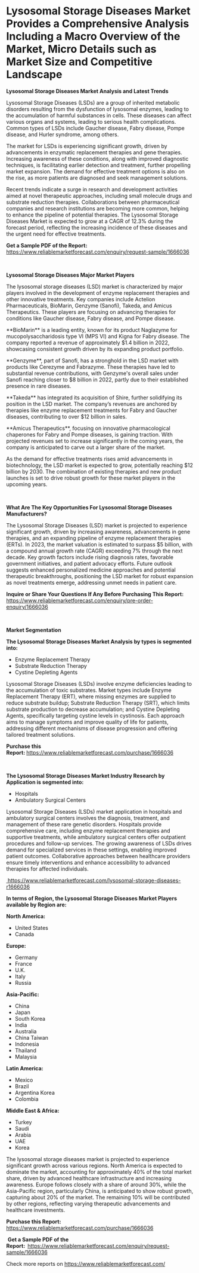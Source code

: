 <p><h1>Lysosomal Storage Diseases Market Provides a Comprehensive Analysis Including a Macro Overview of the Market, Micro Details such as Market Size and Competitive Landscape</h1></p><p><strong>Lysosomal Storage Diseases Market Analysis and Latest Trends</strong></p>
<p><p>Lysosomal Storage Diseases (LSDs) are a group of inherited metabolic disorders resulting from the dysfunction of lysosomal enzymes, leading to the accumulation of harmful substances in cells. These diseases can affect various organs and systems, leading to serious health complications. Common types of LSDs include Gaucher disease, Fabry disease, Pompe disease, and Hurler syndrome, among others. </p><p>The market for LSDs is experiencing significant growth, driven by advancements in enzymatic replacement therapies and gene therapies. Increasing awareness of these conditions, along with improved diagnostic techniques, is facilitating earlier detection and treatment, further propelling market expansion. The demand for effective treatment options is also on the rise, as more patients are diagnosed and seek management solutions.</p><p>Recent trends indicate a surge in research and development activities aimed at novel therapeutic approaches, including small molecule drugs and substrate reduction therapies. Collaborations between pharmaceutical companies and research institutions are becoming more common, helping to enhance the pipeline of potential therapies. The Lysosomal Storage Diseases Market is expected to grow at a CAGR of 12.3% during the forecast period, reflecting the increasing incidence of these diseases and the urgent need for effective treatments.</p></p>
<p><strong>Get a Sample PDF of the Report:&nbsp;</strong> <a href="https://www.reliablemarketforecast.com/enquiry/request-sample/1666036?utm_campaign=1169&utm_medium=2&utm_source=Github&utm_content=ia&utm_term=03032025&utm_id=lysosomal-storage-diseases">https://www.reliablemarketforecast.com/enquiry/request-sample/1666036</a></p>
<p>&nbsp;</p>
<p><strong>Lysosomal Storage Diseases Major Market Players</strong></p>
<p><p>The lysosomal storage diseases (LSD) market is characterized by major players involved in the development of enzyme replacement therapies and other innovative treatments. Key companies include Actelion Pharmaceuticals, BioMarin, Genzyme (Sanofi), Takeda, and Amicus Therapeutics. These players are focusing on advancing therapies for conditions like Gaucher disease, Fabry disease, and Pompe disease.</p><p>**BioMarin** is a leading entity, known for its product Naglazyme for mucopolysaccharidosis type VI (MPS VI) and Kigna for Fabry disease. The company reported a revenue of approximately $1.4 billion in 2022, showcasing consistent growth driven by its expanding product portfolio.</p><p>**Genzyme**, part of Sanofi, has a stronghold in the LSD market with products like Cerezyme and Fabrazyme. These therapies have led to substantial revenue contributions, with Genzyme's overall sales under Sanofi reaching closer to $8 billion in 2022, partly due to their established presence in rare diseases.</p><p>**Takeda** has integrated its acquisition of Shire, further solidifying its position in the LSD market. The company’s revenues are anchored by therapies like enzyme replacement treatments for Fabry and Gaucher diseases, contributing to over $12 billion in sales.</p><p>**Amicus Therapeutics**, focusing on innovative pharmacological chaperones for Fabry and Pompe diseases, is gaining traction. With projected revenues set to increase significantly in the coming years, the company is anticipated to carve out a larger share of the market.</p><p>As the demand for effective treatments rises amid advancements in biotechnology, the LSD market is expected to grow, potentially reaching $12 billion by 2030. The combination of existing therapies and new product launches is set to drive robust growth for these market players in the upcoming years.</p></p>
<p>&nbsp;</p>
<p><strong>What Are The Key Opportunities For Lysosomal Storage Diseases Manufacturers?</strong></p>
<p><p>The Lysosomal Storage Diseases (LSD) market is projected to experience significant growth, driven by increasing awareness, advancements in gene therapies, and an expanding pipeline of enzyme replacement therapies (ERTs). In 2023, the market valuation is estimated to surpass $5 billion, with a compound annual growth rate (CAGR) exceeding 7% through the next decade. Key growth factors include rising diagnosis rates, favorable government initiatives, and patient advocacy efforts. Future outlook suggests enhanced personalized medicine approaches and potential therapeutic breakthroughs, positioning the LSD market for robust expansion as novel treatments emerge, addressing unmet needs in patient care.</p></p>
<p><strong>Inquire or Share Your Questions If Any Before Purchasing This Report:</strong> <a href="https://www.reliablemarketforecast.com/enquiry/pre-order-enquiry/1666036?utm_campaign=1169&utm_medium=2&utm_source=Github&utm_content=ia&utm_term=03032025&utm_id=lysosomal-storage-diseases">https://www.reliablemarketforecast.com/enquiry/pre-order-enquiry/1666036</a></p>
<p>&nbsp;</p>
<p><strong>Market Segmentation</strong></p>
<p><strong>The Lysosomal Storage Diseases Market Analysis by types is segmented into:</strong></p>
<p><ul><li>Enzyme Replacement Therapy</li><li>Substrate Reduction Therapy</li><li>Cystine Depleting Agents</li></ul></p>
<p><p>Lysosomal Storage Diseases (LSDs) involve enzyme deficiencies leading to the accumulation of toxic substrates. Market types include Enzyme Replacement Therapy (ERT), where missing enzymes are supplied to reduce substrate buildup; Substrate Reduction Therapy (SRT), which limits substrate production to decrease accumulation; and Cystine Depleting Agents, specifically targeting cystine levels in cystinosis. Each approach aims to manage symptoms and improve quality of life for patients, addressing different mechanisms of disease progression and offering tailored treatment solutions.</p></p>
<p><strong>Purchase this Report:&nbsp;</strong><a href="https://www.reliablemarketforecast.com/purchase/1666036?utm_campaign=1169&utm_medium=2&utm_source=Github&utm_content=ia&utm_term=03032025&utm_id=lysosomal-storage-diseases">https://www.reliablemarketforecast.com/purchase/1666036</a></p>
<p>&nbsp;</p>
<p><strong>The Lysosomal Storage Diseases Market Industry Research by Application is segmented into:</strong></p>
<p><ul><li>Hospitals</li><li>Ambulatory Surgical Centers</li></ul></p>
<p><p>Lysosomal Storage Diseases (LSDs) market application in hospitals and ambulatory surgical centers involves the diagnosis, treatment, and management of these rare genetic disorders. Hospitals provide comprehensive care, including enzyme replacement therapies and supportive treatments, while ambulatory surgical centers offer outpatient procedures and follow-up services. The growing awareness of LSDs drives demand for specialized services in these settings, enabling improved patient outcomes. Collaborative approaches between healthcare providers ensure timely interventions and enhance accessibility to advanced therapies for affected individuals.</p></p>
<p><a href="https://www.reliablemarketforecast.com/lysosomal-storage-diseases-r1666036?utm_campaign=1169&utm_medium=2&utm_source=Github&utm_content=ia&utm_term=03032025&utm_id=lysosomal-storage-diseases">&nbsp;https://www.reliablemarketforecast.com/lysosomal-storage-diseases-r1666036</a></p>
<p><strong>In terms of Region, the Lysosomal Storage Diseases Market Players available by Region are:</strong></p>
<p>
    <p> <strong> North America: </strong>
        <ul>
            <li>United States</li>
            <li>Canada</li>
        </ul>
        </p> 
    <p> <strong> Europe: </strong>
        <ul>
            <li>Germany</li>
            <li>France</li>
            <li>U.K.</li>
            <li>Italy</li>
            <li>Russia</li>
        </ul>
        </p> 
    <p> <strong> Asia-Pacific: </strong>
        <ul>
            <li>China</li>
            <li>Japan</li>
            <li>South Korea</li>
            <li>India</li>
            <li>Australia</li>
            <li>China Taiwan</li>
            <li>Indonesia</li>
            <li>Thailand</li>
            <li>Malaysia</li>
        </ul>
        </p> 
    <p> <strong> Latin America: </strong>
        <ul>
            <li>Mexico</li>
            <li>Brazil</li>
            <li>Argentina Korea</li>
            <li>Colombia</li>
        </ul>
        </p> 
    <p> <strong> Middle East & Africa: </strong>
        <ul>
            <li>Turkey</li>
            <li>Saudi</li>
            <li>Arabia</li>
            <li>UAE</li>
            <li>Korea</li>
        </ul>
    </p>
    </p>
<p><p>The lysosomal storage diseases market is projected to experience significant growth across various regions. North America is expected to dominate the market, accounting for approximately 40% of the total market share, driven by advanced healthcare infrastructure and increasing awareness. Europe follows closely with a share of around 30%, while the Asia-Pacific region, particularly China, is anticipated to show robust growth, capturing about 20% of the market. The remaining 10% will be contributed by other regions, reflecting varying therapeutic advancements and healthcare investments.</p></p>
<p><strong>Purchase this Report: </strong><a href="https://www.reliablemarketforecast.com/purchase/1666036?utm_campaign=1169&utm_medium=2&utm_source=Github&utm_content=ia&utm_term=03032025&utm_id=lysosomal-storage-diseases">https://www.reliablemarketforecast.com/purchase/1666036</a></p>
<p>&nbsp;<strong>Get a Sample PDF of the Report:&nbsp;&nbsp;</strong><a href="https://www.reliablemarketforecast.com/enquiry/request-sample/1666036?utm_campaign=1169&utm_medium=2&utm_source=Github&utm_content=ia&utm_term=03032025&utm_id=lysosomal-storage-diseases">https://www.reliablemarketforecast.com/enquiry/request-sample/1666036</a></p>
<p><strong></strong></p>
<p>Check more reports on <a href="https://www.reliablemarketforecast.com/?utm_campaign=1169&utm_medium=2&utm_source=Github&utm_content=ia&utm_term=03032025&utm_id=lysosomal-storage-diseases">https://www.reliablemarketforecast.com/</a></p>